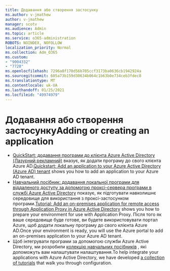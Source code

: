 ```yaml
---
title: Додавання або створення застосунку
ms.author: v-jmathew
author: v-jmathew
manager: scotv
ms.audience: Admin
ms.topic: article
ms.service: o365-administration
ROBOTS: NOINDEX, NOFOLLOW
localization_priority: Normal
ms.collection: Adm_O365
ms.custom:
- "9004332"
- "7728"
ms.openlocfilehash: 7296a0f170d56b705ccf3173ba0636cb1942924a
ms.sourcegitcommit: 605a73b159d30634b064c1b63b0e734ceb3fdec8
ms.translationtype: MT
ms.contentlocale: uk-UA
ms.lasthandoff: 01/25/2021
ms.locfileid: "49974979"
---
```

# <a name="adding-or-creating-an-application"></a><span data-ttu-id="2d8c2-102">Додавання або створення застосунку</span><span class="sxs-lookup"><span data-stu-id="2d8c2-102">Adding or creating an application</span></span>

- <span data-ttu-id="2d8c2-103">[QuickStart: додавання програми до клієнта Azure Active Directory (Лазурний рекламний)](https://docs.microsoft.com/azure/active-directory/manage-apps/add-application-portal) вказує, як додати програму до свого клієнта Azure AD.</span><span class="sxs-lookup"><span data-stu-id="2d8c2-103">[Quickstart: Add an application to your Azure Active Directory (Azure AD) tenant](https://docs.microsoft.com/azure/active-directory/manage-apps/add-application-portal) shows you how to add an application to your Azure AD tenant.</span></span>
- <span data-ttu-id="2d8c2-104">[Навчальний посібник: додавання локальної програми для віддаленого доступу за допомогою проксі-сервера програми в службі Azure Active Directory](https://docs.microsoft.com/azure/active-directory/manage-apps/application-proxy-add-on-premises-application) показує, як підготувати навколишнє середовище для використання з проксі-застосунком програми.</span><span class="sxs-lookup"><span data-stu-id="2d8c2-104">[Tutorial: Add an on-premises application for remote access through Application Proxy in Azure Active Directory](https://docs.microsoft.com/azure/active-directory/manage-apps/application-proxy-add-on-premises-application) shows you how to prepare your environment for use with Application Proxy.</span></span> <span data-ttu-id="2d8c2-105">Після того як ваше середовище буде готове, ви будете використовувати портал Azure, щоб додати локальну програму до свого клієнта Azure AD.</span><span class="sxs-lookup"><span data-stu-id="2d8c2-105">Once your environment is ready, you will use the Azure portal to add an on-premises application to your Azure AD tenant.</span></span>
- <span data-ttu-id="2d8c2-106">Щоб інтегрувати програми за допомогою служби Azure Active Directory, ми розробили [колекцію навчальних посібників](https://docs.microsoft.com/azure/active-directory/saas-apps/tutorial-list) , які допоможуть вам налаштувати налаштування.</span><span class="sxs-lookup"><span data-stu-id="2d8c2-106">To help integrate your applications with Azure Active Directory, we have developed [a collection of tutorials](https://docs.microsoft.com/azure/active-directory/saas-apps/tutorial-list) that walk you through configuration.</span></span>

